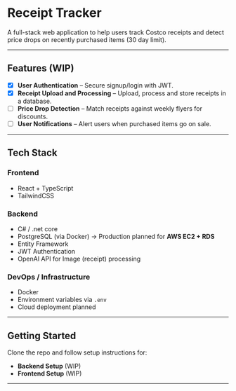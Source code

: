 # Receipt Tracker

A full-stack web application to help users track Costco receipts and detect price drops on recently purchased items (30 day limit).

---

## Features (WIP)

- [x] **User Authentication**  – Secure signup/login with JWT.
- [x] **Receipt Upload and Processing**  – Upload, process and store receipts in a database.
- [ ] **Price Drop Detection** – Match receipts against weekly flyers for discounts.
- [ ] **User Notifications**   – Alert users when purchased items go on sale.

---

## Tech Stack

### Frontend
- React + TypeScript  
- TailwindCSS  

### Backend
- C# / .net core
- PostgreSQL (via Docker) → Production planned for **AWS EC2 + RDS**  
- Entity Framework
- JWT Authentication
- OpenAI API for Image (receipt) processing

### DevOps / Infrastructure
- Docker  
- Environment variables via `.env`  
- Cloud deployment planned  

---


## Getting Started

Clone the repo and follow setup instructions for:

- **Backend Setup** (WIP)  
- **Frontend Setup** (WIP)  

---
